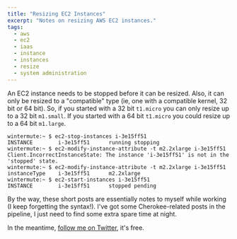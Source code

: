 ```yaml
---
title: "Resizing EC2 Instances"
excerpt: "Notes on resizing AWS EC2 instances."
tags:
  - aws
  - ec2
  - iaas
  - instance
  - instances
  - resize
  - system administration
---
```


An EC2 instance needs to be stopped before it can be resized. Also, it can only be resized to a "compatible" type (ie, one with a compatible kernel, 32 bit or 64 bit). So, if you started with a 32 bit `t1.micro` you can only resize up to a 32 bit `m1.small`. If you started with a 64 bit `t1.micro` you could resize up to a 64 bit `m1.large`.

~~~ console
wintermute:~ $ ec2-stop-instances i-3e15ff51
INSTANCE        i-3e15ff51      running stopping
wintermute:~ $ ec2-modify-instance-attribute -t m2.2xlarge i-3e15ff51
Client.IncorrectInstanceState: The instance 'i-3e15ff51' is not in the 'stopped' state.
wintermute:~ $ ec2-modify-instance-attribute -t m2.2xlarge i-3e15ff51
instanceType    i-3e15ff51      m2.2xlarge
wintermute:~ $ ec2-start-instances i-3e15ff51
INSTANCE        i-3e15ff51      stopped pending
~~~

By the way, these short posts are essentially notes to myself while working (I keep forgetting the syntax!). I've got some Cherokee-related posts in the pipeline, I just need to find some extra spare time at night.

In the meantime, [follow me on Twitter](http://twitter.com/davidltaylor), it's free.
